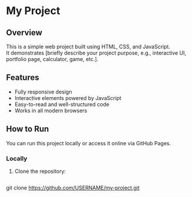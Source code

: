 # My Project

## Overview
This is a simple web project built using HTML, CSS, and JavaScript.  
It demonstrates [briefly describe your project purpose, e.g., interactive UI, portfolio page, calculator, game, etc.].

## Features
- Fully responsive design
- Interactive elements powered by JavaScript
- Easy-to-read and well-structured code
- Works in all modern browsers

## How to Run
You can run this project locally or access it online via GitHub Pages.

### Locally
1. Clone the repository:
   ```bash
  git clone https://github.com/USERNAME/my-project.git